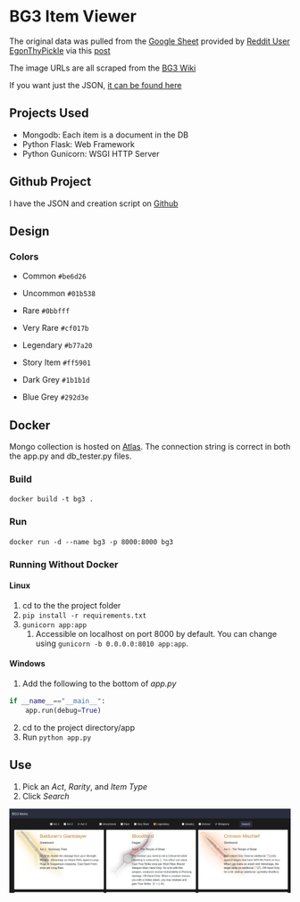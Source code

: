 # BG3 Item Viewer

The original data was pulled from the [Google Sheet](https://docs.google.com/spreadsheets/d/152UzjrGGHZWi_2fZ33mWdgQMRKzMMgV6iLfKVprvFJ8/edit#gid=1997487230) provided by [Reddit User EgonThyPickle](https://www.reddit.com/user/EgonThyPickle/) via this [post](https://www.reddit.com/r/BaldursGate3/comments/17qhpx6/bg3_item_checklist/)

The image URLs are all scraped from the [BG3 Wiki](https://bg3.wiki/)

If you want just the JSON, [it can be found here](https://raw.githubusercontent.com/brett-jpy/bg3items/main/unused/BG3_items.json)

## Projects Used

* Mongodb: Each item is a document in the DB
* Python Flask: Web Framework
* Python Gunicorn: WSGI HTTP Server

## Github Project

I have the JSON and creation script on [Github](https://github.com/brettjouwstra/bg3items/tree/main)

## Design

### Colors

* Common `#be6d26`
* Uncommon `#01b538`
* Rare `#0bbfff`
* Very Rare `#cf017b`
* Legendary `#b77a20`
* Story Item `#ff5901`

* Dark Grey `#1b1b1d`
* Blue Grey `#292d3e`

## Docker

Mongo collection is hosted on [Atlas](https://cloud.mongodb.com). The connection string is correct in both the app.py and db_tester.py files.

### Build

`docker build -t bg3 .`

### Run

`docker run -d --name bg3 -p 8000:8000 bg3`

### Running Without Docker

#### Linux

1. cd to the the project folder
2. `pip install -r requirements.txt`
3. `gunicorn app:app`
   1. Accessible on localhost on port 8000 by default. You can change using `gunicorn -b 0.0.0.0:8010 app:app`.  

#### Windows

1. Add the following to the bottom of _app.py_

```py
if __name__=="__main__":
    app.run(debug=True)
```

2. cd to the project directory/app
3. Run `python app.py`

## Use

1. Pick an _Act_, _Rarity_, and _Item Type_
2. Click _Search_

![example](example.png)
